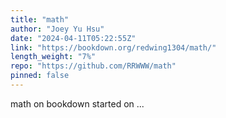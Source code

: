 ```yaml
---
title: "math"
author: "Joey Yu Hsu"
date: "2024-04-11T05:22:55Z"
link: "https://bookdown.org/redwing1304/math/"
length_weight: "7%"
repo: "https://github.com/RRWWW/math"
pinned: false
---
```


math on bookdown started on ...
